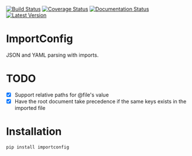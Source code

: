 [![Build Status](https://travis-ci.org/Dinoshauer/ImportConfig.svg?branch=master)](https://travis-ci.org/Dinoshauer/ImportConfig)
[![Coverage Status](https://coveralls.io/repos/Dinoshauer/ImportConfig/badge.png)](https://coveralls.io/r/Dinoshauer/ImportConfig)
[![Documentation Status](https://readthedocs.org/projects/importconfig/badge/?version=latest)](https://readthedocs.org/projects/importconfig/?badge=latest)
[![Latest Version](https://img.shields.io/pypi/v/ImportConfig.svg?style=flat)](https://pypi.python.org/pypi/ImportConfig/)


ImportConfig
============

JSON and YAML parsing with imports.

# TODO

- [x] Support relative paths for @file's value
- [x] Have the root document take precedence if the same keys exists in the imported file

# Installation

    pip install importconfig
